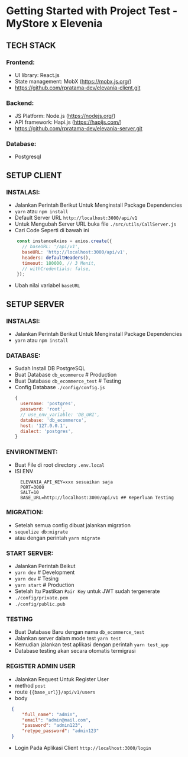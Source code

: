 # Getting Started with Project Test - MyStore x Elevenia

## TECH STACK

### Frontend:
  - UI library: React.js
  - State management: MobX (https://mobx.js.org/)
  - https://github.com/rpratama-dev/elevania-client.git

### Backend:
  - JS Platform: Node.js (https://nodejs.org/)
  - API framework: Hapi.js (https://hapijs.com/)
  - https://github.com/rpratama-dev/elevania-server.git

### Database:
  - Postgresql

## SETUP CLIENT

### INSTALASI: 
  - Jalankan Perintah Berikut Untuk Menginstall Package Dependencies
  - ```yarn``` atau ```npm install```
  - Default Server URL ```http://localhost:3000/api/v1```
  - Untuk Mengubah Server URL buka file ```./src/utils/CallServer.js```
  - Cari Code Seperti di bawah ini
  ```js
      const instanceAxios = axios.create({
        // baseURL: '/api/v1',
        baseURL: 'http://localhost:3000/api/v1',
        headers: defaultHeaders(),
        timeout: 180000, // 3 Menit,
        // withCredentials: false,
      });

  ```
  - Ubah nilai variabel ```baseURL```


## SETUP SERVER

### INSTALASI: 
  - Jalankan Perintah Berikut Untuk Menginstall Package Dependencies
  - ```yarn``` atau ```npm install```

### DATABASE:
  - Sudah Install DB PostgreSQL
  - Buat Database ```db_ecommerce``` # Production
  - Buat Database ```db_ecommerce_test``` # Testing
  - Config Database ```./config/config.js```
  	```js
    {
      username: 'postgres',
      password: 'root',
      // use_env_variable: 'DB_URI',
      database: 'db_ecommerce',
      host: '127.0.0.1',
      dialect: 'postgres',
    }
    ```

### ENVIRONTMENT: 
  - Buat File di root directory ```.env.local```
  - ISI ENV
  	```
      ELEVANIA_API_KEY=xxx sesuaikan saja
      PORT=3000
      SALT=10
      BASE_URL=http://localhost:3000/api/v1 ## Keperluan Testing
    ```

### MIGRATION: 
  - Setelah semua config dibuat jalankan migration
  - ```sequelize db:migrate```
  - atau dengan perintah ```yarn migrate```

### START SERVER: 
  - Jalankan Perintah Beikut
  - ```yarn dev```    # Development
  - ```yarn dev```    # Tesing
  - ```yarn start```  # Production
  - Setelah Itu Pastikan ```Pair Key``` untuk JWT sudah tergenerate
  - ```./config/private.pem```
  - ```./config/public.pub```

### TESTING
  - Buat Database Baru dengan nama `db_ecommerce_test`
  - Jalankan server dalam mode test ```yarn test```
  - Kemudian jalankan test aplikasi dengan perintah ```yarn test_app```
  - Database testing akan secara otomatis termigrasi

### REGISTER ADMIN USER
  - Jalankan Request Untuk Register User
  - method ```post```
  - route ```{{base_url}}/api/v1/users```
  - body
  ```json
    {
        "full_name": "admin",
        "email": "admin@mail.com",
        "password": "admin123",
        "retype_password": "admin123"
    }
  ```
  - Login Pada Aplikasi Client ```http://localhost:3000/login```
